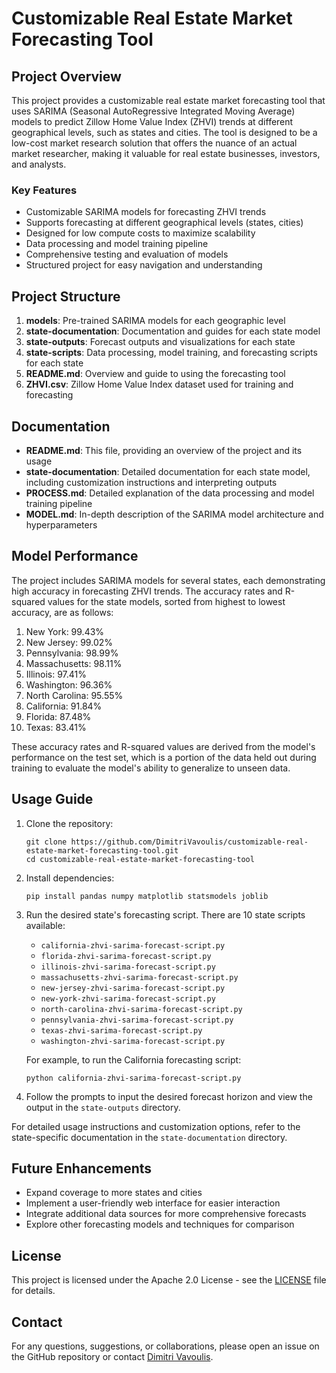 # Customizable Real Estate Market Forecasting Tool

## Project Overview

This project provides a customizable real estate market forecasting tool that uses SARIMA (Seasonal AutoRegressive Integrated Moving Average) models to predict Zillow Home Value Index (ZHVI) trends at different geographical levels, such as states and cities. The tool is designed to be a low-cost market research solution that offers the nuance of an actual market researcher, making it valuable for real estate businesses, investors, and analysts.

### Key Features

- Customizable SARIMA models for forecasting ZHVI trends
- Supports forecasting at different geographical levels (states, cities)
- Designed for low compute costs to maximize scalability
- Data processing and model training pipeline
- Comprehensive testing and evaluation of models
- Structured project for easy navigation and understanding

## Project Structure

1. **models**: Pre-trained SARIMA models for each geographic level
2. **state-documentation**: Documentation and guides for each state model
3. **state-outputs**: Forecast outputs and visualizations for each state
4. **state-scripts**: Data processing, model training, and forecasting scripts for each state
5. **README.md**: Overview and guide to using the forecasting tool
6. **ZHVI.csv**: Zillow Home Value Index dataset used for training and forecasting

## Documentation

- **README.md**: This file, providing an overview of the project and its usage
- **state-documentation**: Detailed documentation for each state model, including customization instructions and interpreting outputs
- **PROCESS.md**: Detailed explanation of the data processing and model training pipeline
- **MODEL.md**: In-depth description of the SARIMA model architecture and hyperparameters

## Model Performance

The project includes SARIMA models for several states, each demonstrating high accuracy in forecasting ZHVI trends. The accuracy rates and R-squared values for the state models, sorted from highest to lowest accuracy, are as follows:

1. New York: 99.43%
2. New Jersey: 99.02%
3. Pennsylvania: 98.99%
4. Massachusetts: 98.11%
5. Illinois: 97.41%
6. Washington: 96.36%
7. North Carolina: 95.55%
8. California: 91.84%
9. Florida: 87.48%
10. Texas: 83.41%

These accuracy rates and R-squared values are derived from the model's performance on the test set, which is a portion of the data held out during training to evaluate the model's ability to generalize to unseen data.

## Usage Guide

1. Clone the repository:
   ```
   git clone https://github.com/DimitriVavoulis/customizable-real-estate-market-forecasting-tool.git
   cd customizable-real-estate-market-forecasting-tool
   ```

2. Install dependencies:
   ```
   pip install pandas numpy matplotlib statsmodels joblib
   ```

3. Run the desired state's forecasting script. There are 10 state scripts available:
   - `california-zhvi-sarima-forecast-script.py`
   - `florida-zhvi-sarima-forecast-script.py`
   - `illinois-zhvi-sarima-forecast-script.py`
   - `massachusetts-zhvi-sarima-forecast-script.py`
   - `new-jersey-zhvi-sarima-forecast-script.py`
   - `new-york-zhvi-sarima-forecast-script.py`
   - `north-carolina-zhvi-sarima-forecast-script.py`
   - `pennsylvania-zhvi-sarima-forecast-script.py`
   - `texas-zhvi-sarima-forecast-script.py`
   - `washington-zhvi-sarima-forecast-script.py`

   For example, to run the California forecasting script:
   ```
   python california-zhvi-sarima-forecast-script.py
   ```

4. Follow the prompts to input the desired forecast horizon and view the output in the `state-outputs` directory.

For detailed usage instructions and customization options, refer to the state-specific documentation in the `state-documentation` directory.

## Future Enhancements

- Expand coverage to more states and cities
- Implement a user-friendly web interface for easier interaction
- Integrate additional data sources for more comprehensive forecasts
- Explore other forecasting models and techniques for comparison

## License

This project is licensed under the Apache 2.0 License - see the [LICENSE](LICENSE) file for details.

## Contact

For any questions, suggestions, or collaborations, please open an issue on the GitHub repository or contact [Dimitri Vavoulis](mailto:dimitrivavoulis3@gmail.com).
